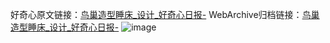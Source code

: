 好奇心原文链接：[鸟巢造型睡床_设计_好奇心日报-](https://www.qdaily.com/articles/4691.html)
WebArchive归档链接：[鸟巢造型睡床_设计_好奇心日报-](http://web.archive.org/web/20190623162447/https://www.qdaily.com/articles/4691.html)
![image](http://ww3.sinaimg.cn/large/007d5XDply1g3w5p1gnl8j30u02olh47)